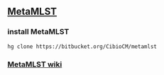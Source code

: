 ## [MetaMLST](https://bitbucket.org/CibioCM/metamlst)

### install MetaMLST
```bash
hg clone https://bitbucket.org/CibioCM/metamlst
```

### [MetaMLST wiki](https://bitbucket.org/CibioCM/metamlst/wiki/Home)

